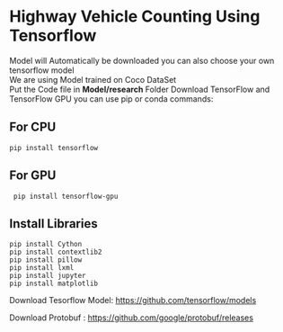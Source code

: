 # Highway Vehicle Counting Using Tensorflow<br />
Model will Automatically be downloaded you can also choose your own tensorflow model<br />
We are using Model trained on Coco DataSet<br />
Put the Code file in **Model/research** Folder
Download TensorFlow and TensorFlow GPU you can use pip or conda commands:
## For CPU
`pip install tensorflow `
## For GPU
`
pip install tensorflow-gpu`
## Install Libraries
```
pip install Cython
pip install contextlib2
pip install pillow
pip install lxml
pip install jupyter
pip install matplotlib
```
Download Tesorflow Model: https://github.com/tensorflow/models

Download Protobuf : https://github.com/google/protobuf/releases
